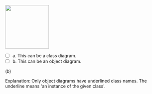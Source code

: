 <panel header=":lock::key: Choose the correct statement.">
<question>

<img src="{{baseUrl}}/uml/objectDiagrams/objectStructures/images/exerciseDiagram.png" height="140" />
<p/>

- [ ] a. This can be a class diagram.
- [ ] b. This can be an object diagram.

<div slot="answer">

(b)

Explanation: Only object diagrams have underlined class names. The underline means 'an instance of the given class'.

</div>
</question>
</panel>
